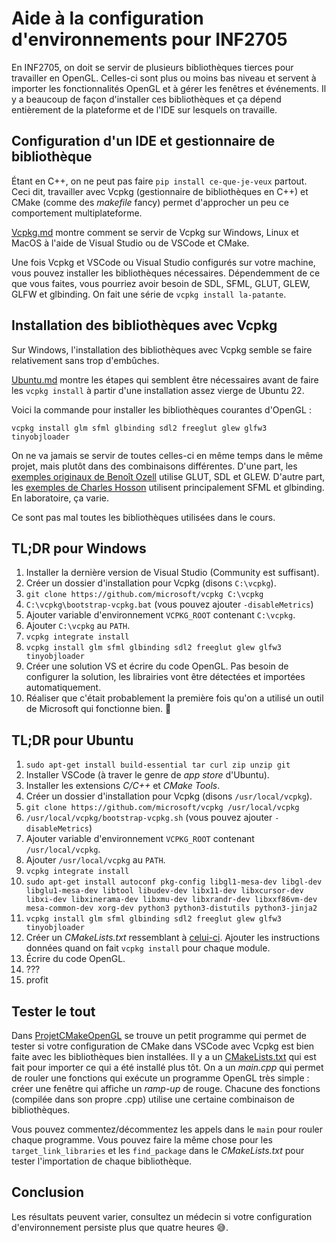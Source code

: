 # Aide à la configuration d'environnements pour INF2705

En INF2705, on doit se servir de plusieurs bibliothèques tierces pour travailler en OpenGL. Celles-ci sont plus ou moins bas niveau et servent à importer les fonctionnalités OpenGL et à gérer les fenêtres et événements. Il y a beaucoup de façon d'installer ces bibliothèques et ça dépend entièrement de la plateforme et de l'IDE sur lesquels on travaille.

## Configuration d'un IDE et gestionnaire de bibliothèque

Étant en C++, on ne peut pas faire `pip install ce-que-je-veux` partout. Ceci dit, travailler avec Vcpkg (gestionnaire de bibliothèques en C++) et CMake (comme des *makefile* fancy) permet d'approcher un peu ce comportement multiplateforme.

[Vcpkg.md](doc/Vcpkg.md) montre comment se servir de Vcpkg sur Windows, Linux et MacOS à l'aide de Visual Studio ou de VSCode et CMake.

Une fois Vcpkg et VSCode ou Visual Studio configurés sur votre machine, vous pouvez installer les bibliothèques nécessaires. Dépendemment de ce que vous faites, vous pourriez avoir besoin de SDL, SFML, GLUT, GLEW, GLFW et glbinding. On fait une série de `vcpkg install la-patante`.

## Installation des bibliothèques avec Vcpkg

Sur Windows, l'installation des bibliothèques avec Vcpkg semble se faire relativement sans trop d'embûches.

[Ubuntu.md](doc/Ubuntu.md) montre les étapes qui semblent être nécessaires avant de faire les `vcpkg install` à partir d'une installation assez vierge de Ubuntu 22.

Voici la commande pour installer les bibliothèques courantes d'OpenGL :

`vcpkg install glm sfml glbinding sdl2 freeglut glew glfw3 tinyobjloader`

On ne va jamais se servir de toutes celles-ci en même temps dans le même projet, mais plutôt dans des combinaisons différentes. D'une part, les [exemples originaux de Benoît Ozell](https://gitlab.com/ozell/inf2705-exemples) utilise GLUT, SDL et GLEW. D'autre part, les [exemples de Charles Hosson](https://github.com/INF2705-polymtl/exemples-chosson) utilisent principalement SFML et glbinding. En laboratoire, ça varie.

Ce sont pas mal toutes les bibliothèques utilisées dans le cours.

## TL;DR pour Windows

1. Installer la dernière version de Visual Studio (Community est suffisant).
1. Créer un dossier d'installation pour Vcpkg (disons `C:\vcpkg`).
1. `git clone https://github.com/microsoft/vcpkg C:\vcpkg`
1. `C:\vcpkg\bootstrap-vcpkg.bat` (vous pouvez ajouter `-disableMetrics`)
1. Ajouter variable d'environnement `VCPKG_ROOT` contenant `C:\vcpkg`.
1. Ajouter `C:\vcpkg` au `PATH`.
1. `vcpkg integrate install`
1. `vcpkg install glm sfml glbinding sdl2 freeglut glew glfw3 tinyobjloader`
1. Créer une solution VS et écrire du code OpenGL. Pas besoin de configurer la solution, les librairies vont être détectées et importées automatiquement.
1. Réaliser que c'était probablement la première fois qu'on a utilisé un outil de Microsoft qui fonctionne bien. 🤯

## TL;DR pour Ubuntu

1. `sudo apt-get install build-essential tar curl zip unzip git`
1. Installer VSCode (à traver le genre de *app store* d'Ubuntu).
1. Installer les extensions *C/C++* et *CMake Tools*.
1. Créer un dossier d'installation pour Vcpkg (disons `/usr/local/vcpkg`).
1. `git clone https://github.com/microsoft/vcpkg /usr/local/vcpkg`
1. `/usr/local/vcpkg/bootstrap-vcpkg.sh` (vous pouvez ajouter `-disableMetrics`)
1. Ajouter variable d'environnement `VCPKG_ROOT` contenant `/usr/local/vcpkg`.
1. Ajouter `/usr/local/vcpkg` au `PATH`.
1. `vcpkg integrate install`
1. `sudo apt-get install autoconf pkg-config libgl1-mesa-dev libgl-dev libglu1-mesa-dev libtool libudev-dev libx11-dev libxcursor-dev libxi-dev libxinerama-dev libxmu-dev libxrandr-dev libxxf86vm-dev mesa-common-dev xorg-dev python3 python3-distutils python3-jinja2`
1. `vcpkg install glm sfml glbinding sdl2 freeglut glew glfw3 tinyobjloader`
1. Créer un *CMakeLists.txt* ressemblant à [celui-ci](ProjetCMakeOpenGL/CMakeLists.txt). Ajouter les instructions données quand on fait `vcpkg install` pour chaque module.
1. Écrire du code OpenGL.
1. ???
1. profit

## Tester le tout

Dans [ProjetCMakeOpenGL](ProjetCMakeOpenGL/) se trouve un petit programme qui permet de tester si votre configuration de CMake dans VSCode avec Vcpkg est bien faite avec les bibliothèques bien installées. Il y a un [CMakeLists.txt](ProjetCMakeOpenGL/CMakeLists.txt) qui est fait pour importer ce qui a été installé plus tôt. On a un *main.cpp* qui permet de rouler une fonctions qui exécute un programme OpenGL très simple : créer une fenêtre qui affiche un *ramp-up* de rouge. Chacune des fonctions (compilée dans son propre .cpp) utilise une certaine combinaison de bibliothèques.

Vous pouvez commentez/décommentez les appels dans le `main` pour rouler chaque programme. Vous pouvez faire la même chose pour les `target_link_libraries` et les `find_package` dans le *CMakeLists.txt* pour tester l'importation de chaque bibliothèque.

## Conclusion

Les résultats peuvent varier, consultez un médecin si votre configuration d'environnement persiste plus que quatre heures 😅.

